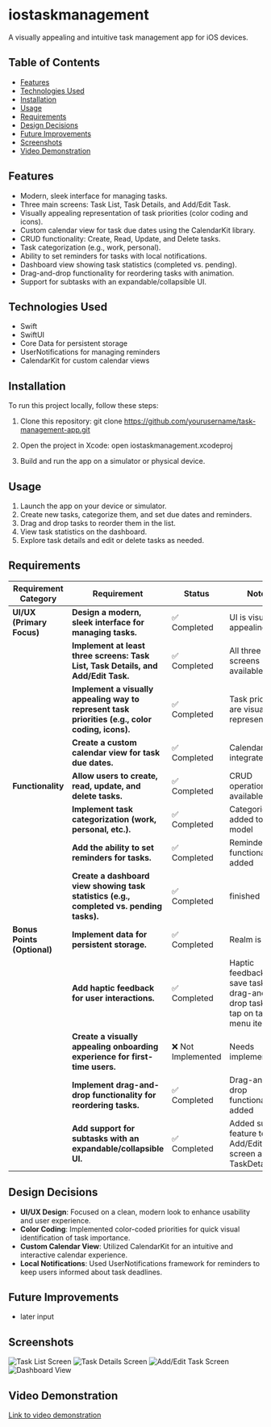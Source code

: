 # iostaskmanagement
A visually appealing and intuitive task management app for iOS devices.

## Table of Contents

- [Features](#features)
- [Technologies Used](#technologies-used)
- [Installation](#installation)
- [Usage](#usage)
- [Requirements](#requirements)
- [Design Decisions](#design-decisions)
- [Future Improvements](#future-improvements)
- [Screenshots](#screenshots)
- [Video Demonstration](#video-demonstration)

## Features

- Modern, sleek interface for managing tasks.
- Three main screens: Task List, Task Details, and Add/Edit Task.
- Visually appealing representation of task priorities (color coding and icons).
- Custom calendar view for task due dates using the CalendarKit library.
- CRUD functionality: Create, Read, Update, and Delete tasks.
- Task categorization (e.g., work, personal).
- Ability to set reminders for tasks with local notifications.
- Dashboard view showing task statistics (completed vs. pending).
- Drag-and-drop functionality for reordering tasks with animation.
- Support for subtasks with an expandable/collapsible UI.

## Technologies Used

- Swift
- SwiftUI
- Core Data for persistent storage
- UserNotifications for managing reminders
- CalendarKit for custom calendar views

## Installation

To run this project locally, follow these steps:

1. Clone this repository:
   git clone https://github.com/yourusername/task-management-app.git

2. Open the project in Xcode:
   open iostaskmanagement.xcodeproj

3. Build and run the app on a simulator or physical device.

## Usage

1. Launch the app on your device or simulator.
2. Create new tasks, categorize them, and set due dates and reminders.
3. Drag and drop tasks to reorder them in the list.
4. View task statistics on the dashboard.
5. Explore task details and edit or delete tasks as needed.

## Requirements

| **Requirement Category**         | **Requirement**                                                                                       | **Status**                              | **Notes**                                      |
|----------------------------------|-------------------------------------------------------------------------------------------------------|-----------------------------------------|------------------------------------------------|
| **UI/UX (Primary Focus)**        | **Design a modern, sleek interface for managing tasks.**                                            | ✅ Completed                            | UI is visually appealing                       |
|                                  | **Implement at least three screens: Task List, Task Details, and Add/Edit Task.**                    | ✅ Completed                            | All three screens available                    |
|                                  | **Implement a visually appealing way to represent task priorities (e.g., color coding, icons).**      | ✅ Completed                            | Task priorities are visually represented        |
|                                  | **Create a custom calendar view for task due dates.**                                                | ✅ Completed                            | CalendarKit is integrated                      |
| **Functionality**                | **Allow users to create, read, update, and delete tasks.**                                          | ✅ Completed                            | CRUD operations available                       |
|                                  | **Implement task categorization (work, personal, etc.).**                                            | ✅ Completed                            | Categories added to task model                 |
|                                  | **Add the ability to set reminders for tasks.**                                                      | ✅ Completed                            | Reminder functionality added                   |
|                                  | **Create a dashboard view showing task statistics (e.g., completed vs. pending tasks).**              | ✅ Completed                      | finished                           |
| **Bonus Points (Optional)**      | **Implement data for persistent storage.**                                                            | ✅ Completed                            | Realm is set up                               |
|                                  | **Add haptic feedback for user interactions.**                                                        | ✅ Completed                            | Haptic feedback for save task, drag-and-drop task, and tap on tab bar menu items |
|                                  | **Create a visually appealing onboarding experience for first-time users.**                           | ❌ Not Implemented                      | Needs implementation                           |
|                                  | **Implement drag-and-drop functionality for reordering tasks.**                                      | ✅ Completed                            | Drag-and-drop functionality added              |
|                                  | **Add support for subtasks with an expandable/collapsible UI.**                                      | ✅ Completed                            | Added subtask feature to Add/Edit screen and TaskDetailView |

## Design Decisions

- **UI/UX Design**: Focused on a clean, modern look to enhance usability and user experience.
- **Color Coding**: Implemented color-coded priorities for quick visual identification of task importance.
- **Custom Calendar View**: Utilized CalendarKit for an intuitive and interactive calendar experience.
- **Local Notifications**: Used UserNotifications framework for reminders to keep users informed about task deadlines.

## Future Improvements

- later input

## Screenshots

![Task List Screen](path/to/screenshot1.png)
![Task Details Screen](path/to/screenshot2.png)
![Add/Edit Task Screen](path/to/screenshot3.png)
![Dashboard View](path/to/screenshot4.png)

## Video Demonstration

[Link to video demonstration](https://.com)

